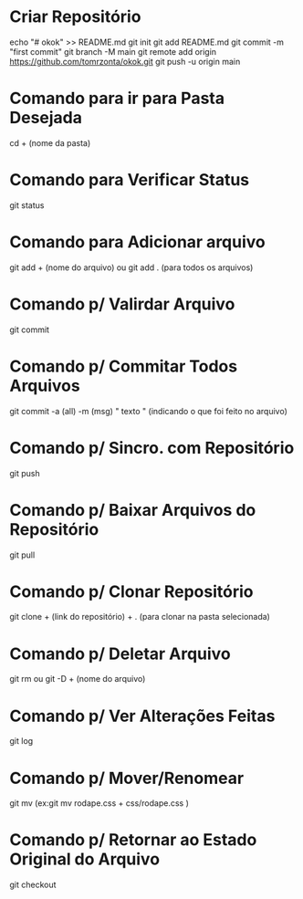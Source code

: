 # Criar Repositório

echo "# okok" >> README.md
git init
git add README.md
git commit -m "first commit"
git branch -M main
git remote add origin https://github.com/tomrzonta/okok.git
git push -u origin main

# Comando para ir para Pasta Desejada

cd + (nome da pasta)

# Comando para Verificar Status

git status

# Comando para Adicionar arquivo 

git add + (nome do arquivo) ou
git add . (para todos os arquivos)

# Comando p/ Valirdar Arquivo

git commit

# Comando p/ Commitar Todos Arquivos

git commit -a (all) -m (msg) " texto " (indicando o que foi feito no arquivo)

# Comando p/ Sincro. com Repositório

git push

# Comando p/ Baixar Arquivos do Repositório

git pull

# Comando p/ Clonar Repositório

git clone + (link do repositório) + . (para clonar na pasta selecionada)

# Comando p/ Deletar Arquivo

git rm ou git -D + (nome do arquivo)

# Comando p/ Ver Alterações Feitas

git log

# Comando p/ Mover/Renomear

git mv (ex:git mv rodape.css + css/rodape.css )

# Comando p/ Retornar ao Estado Original do Arquivo

git checkout